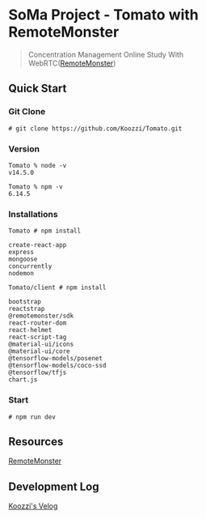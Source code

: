 # SoMa Project - Tomato with RemoteMonster 

> Concentration Management Online Study With WebRTC([RemoteMonster](https://remotemonster.com/))

## Quick Start

### Git Clone
```
# git clone https://github.com/Koozzi/Tomato.git
```

### Version
```
Tomato % node -v                   
v14.5.0

Tomato % npm -v
6.14.5
```

### Installations

```
Tomato # npm install

create-react-app
express
mongoose
concurrently
nodemon

Tomato/client # npm install

bootstrap
reactstrap
@remotemonster/sdk
react-router-dom
react-helmet
react-script-tag
@material-ui/icons
@material-ui/core
@tensorflow-models/posenet
@tensorflow-models/coco-ssd
@tensorflow/tfjs
chart.js
```

### Start
```
# npm run dev
```

## Resources

[RemoteMonster](https://remotemonster.com/)

## Development Log

[Koozzi's Velog](https://velog.io/@koozzi/series/Software-Maestro)